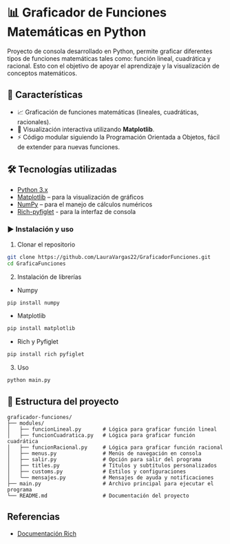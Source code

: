 # 📊 Graficador de Funciones Matemáticas en Python  
Proyecto de consola desarrollado en Python, permite graficar diferentes tipos de funciones matemáticas tales como: función lineal, cuadrática y racional. Esto con el objetivo de apoyar el aprendizaje y la visualización de conceptos matemáticos.  

## 🚀 Características  
- 📈 Graficación de funciones matemáticas (lineales, cuadráticas, racionales).  
- 🎨 Visualización interactiva utilizando **Matplotlib**.  
- ⚡ Código modular siguiendo la Programación Orientada a Objetos, fácil de extender para nuevas funciones.  

## 🛠️ Tecnologías utilizadas  
- [Python 3.x](https://www.python.org/)  
- [Matplotlib](https://matplotlib.org/) – para la visualización de gráficos  
- [NumPy](https://numpy.org/) – para el manejo de cálculos numéricos  
- [Rich-pyfiglet](https://pypi.org/project/rich-pyfiglet/) - para la interfaz de consola

### ▶️ Instalación y uso
1. Clonar el repositorio
```bash
git clone https://github.com/LauraVargas22/GraficadorFunciones.git
cd GraficaFunciones
```

2. Instalación de librerías
- Numpy
```bash
pip install numpy
```
- Matplotlib
```bash
pip install matplotlib
```
- Rich y Pyfiglet
```bash
pip install rich pyfiglet
```

3. Uso
```
python main.py
```

## 📂 Estructura del proyecto  
```
graficador-funciones/
├── modules/                 
│   ├── funcionLineal.py       # Lógica para graficar función lineal
│   ├── funcionCuadratica.py   # Lógica para graficar función cuadrática
│   ├── funcionRacional.py     # Lógica para graficar función racional
│   ├── menus.py               # Menús de navegación en consola
│   ├── salir.py               # Opción para salir del programa
│   ├── titles.py              # Títulos y subtítulos personalizados
│   ├── customs.py             # Estilos y configuraciones
│   └── mensajes.py            # Mensajes de ayuda y notificaciones
├── main.py                    # Archivo principal para ejecutar el programa
└── README.md                  # Documentación del proyecto
```

## Referencias
- [Documentación Rich](https://rich.readthedocs.io/en/latest/index.html)